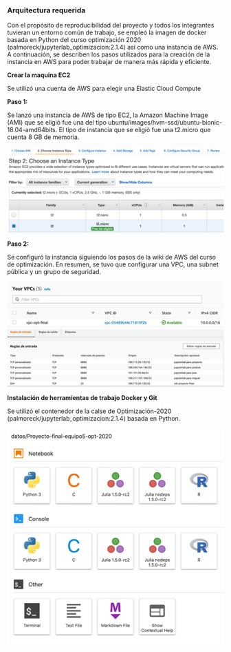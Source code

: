 
### Arquitectura requerida 

Con el propósito de reproducibilidad del proyecto y todos los integrantes tuvieran un entorno común de trabajo, se empleó la imagen de docker basada en Python del curso optimización 2020 (palmoreck/jupyterlab_optimizacion:2.1.4) así como una instancia de AWS. A continuación, se describen los pasos utilizados para la creación de la instancia en AWS para poder trabajar de manera más rápida y eficiente.

**Crear la maquina EC2**

Se utilizó una cuenta de AWS para elegir una Elastic Cloud Compute

**Paso 1:** 

Se lanzó una instancia de AWS de tipo EC2, la Amazon Machine Image (AMI) que se eligió fue una del tipo ubuntu/images/hvm-ssd/ubuntu-bionic-18.04-amd64bits. El tipo de instancia que se eligió fue una t2.micro que cuenta 8 GB de memoria.

![Ejemplo_AMI\textwidth](https://github.com/Rodriguit/Proyecto-final-equipo5-opt-2020/blob/main/infraestructura/images/AMI.png)

**Paso 2:** 

Se configuró la instancia siguiendo los pasos de la wiki de AWS del curso de optimización. En resumen, se tuvo que configurar una VPC, una subnet pública y un grupo de seguridad. 

![Ejemplo_vpc\textwidth](https://github.com/Rodriguit/Proyecto-final-equipo5-opt-2020/blob/main/infraestructura/images/vpc.png)
![Ejemplo_sgp\textwidth](https://github.com/Rodriguit/Proyecto-final-equipo5-opt-2020/blob/main/infraestructura/images/sgp.png)

**Instalación de herramientas de trabajo Docker y Git**

Se utilizó el contenedor de la calse de Optimización-2020 (palmoreck/jupyterlab_optimizacion:2.1.4) basada en Python.

![Ejemplo_vpc\textwidth](https://github.com/Rodriguit/Proyecto-final-equipo5-opt-2020/blob/main/infraestructura/images/contenedor.png)
